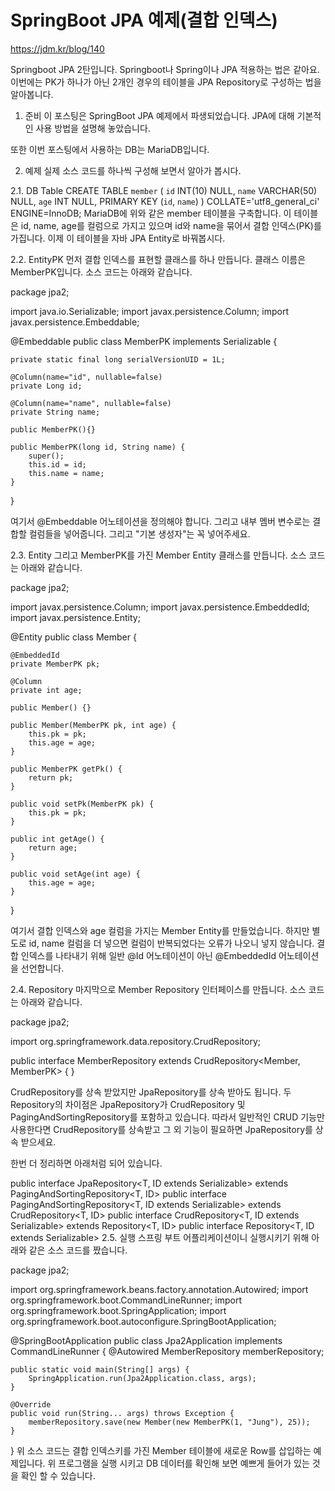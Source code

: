 # SpringBoot JPA 예제(결합 인덱스)

<https://jdm.kr/blog/140>

Springboot JPA 2탄입니다. Springboot나 Spring이나 JPA 적용하는 법은 같아요. 이번에는 PK가 하나가 아닌 2개인 경우의 테이블을 JPA Repository로 구성하는 법을 알아봅니다.

1. 준비
   이 포스팅은 SpringBoot JPA 예제에서 파생되었습니다. JPA에 대해 기본적인 사용 방법을 설명해 놓았습니다.

또한 이번 포스팅에서 사용하는 DB는 MariaDB입니다.

2. 예제
   실제 소스 코드를 하나씩 구성해 보면서 알아가 봅시다.

2.1. DB Table
CREATE TABLE `member` (
`id` INT(10) NULL,
`name` VARCHAR(50) NULL,
`age` INT NULL,
PRIMARY KEY (`id`, `name`)
)
COLLATE='utf8_general_ci'
ENGINE=InnoDB;
MariaDB에 위와 같은 member 테이블을 구축합니다. 이 테이블은 id, name, age를 컬럼으로 가지고 있으며 id와 name을 묶어서 결합 인덱스(PK)를 가집니다. 이제 이 테이블을 자바 JPA Entity로 바꿔봅시다.

2.2. EntityPK
먼저 결합 인덱스를 표현할 클래스를 하나 만듭니다. 클래스 이름은 MemberPK입니다. 소스 코드는 아래와 같습니다.

package jpa2;

import java.io.Serializable;
import javax.persistence.Column;
import javax.persistence.Embeddable;

@Embeddable
public class MemberPK implements Serializable {

    private static final long serialVersionUID = 1L;

    @Column(name="id", nullable=false)
    private Long id;

    @Column(name="name", nullable=false)
    private String name;

    public MemberPK(){}

    public MemberPK(long id, String name) {
    	super();
    	this.id = id;
    	this.name = name;
    }

}

여기서 @Embeddable 어노테이션을 정의해야 합니다. 그리고 내부 멤버 변수로는 결합할 컬럼들을 넣어줍니다. 그리고 "기본 생성자"는 꼭 넣어주세요.

2.3. Entity
그리고 MemberPK를 가진 Member Entity 클래스를 만듭니다. 소스 코드는 아래와 같습니다.

package jpa2;

import javax.persistence.Column;
import javax.persistence.EmbeddedId;
import javax.persistence.Entity;

@Entity
public class Member {

    @EmbeddedId
    private MemberPK pk;

    @Column
    private int age;

    public Member() {}

    public Member(MemberPK pk, int age) {
    	this.pk = pk;
    	this.age = age;
    }

    public MemberPK getPk() {
    	return pk;
    }

    public void setPk(MemberPK pk) {
    	this.pk = pk;
    }

    public int getAge() {
    	return age;
    }

    public void setAge(int age) {
    	this.age = age;
    }

}

여기서 결합 인덱스와 age 컬럼을 가지는 Member Entity를 만들었습니다. 하지만 별도로 id, name 컬럼을 더 넣으면 컬럼이 반복되었다는 오류가 나오니 넣지 않습니다. 결합 인덱스를 나타내기 위해 일반 @Id 어노테이션이 아닌 @EmbeddedId 어노테이션을 선언합니다.

2.4. Repository
마지막으로 Member Repository 인터페이스를 만듭니다. 소스 코드는 아래와 같습니다.

package jpa2;

import org.springframework.data.repository.CrudRepository;

public interface MemberRepository extends CrudRepository<Member, MemberPK> {
}

CrudRepository를 상속 받았지만 JpaRepository를 상속 받아도 됩니다. 두 Repository의 차이점은 JpaRepository가 CrudRepository 및 PagingAndSortingRepository를 포함하고 있습니다. 따라서 일반적인 CRUD 기능만 사용한다면 CrudRepository를 상속받고 그 외 기능이 필요하면 JpaRepository를 상속 받으세요.

한번 더 정리하면 아래처럼 되어 있습니다.

public interface JpaRepository<T, ID extends Serializable> extends PagingAndSortingRepository<T, ID>
public interface PagingAndSortingRepository<T, ID extends Serializable> extends CrudRepository<T, ID>
public interface CrudRepository<T, ID extends Serializable> extends Repository<T, ID>
public interface Repository<T, ID extends Serializable>
2.5. 실행
스프링 부트 어플리케이션이니 실행시키기 위해 아래와 같은 소스 코드를 짰습니다.

package jpa2;

import org.springframework.beans.factory.annotation.Autowired;
import org.springframework.boot.CommandLineRunner;
import org.springframework.boot.SpringApplication;
import org.springframework.boot.autoconfigure.SpringBootApplication;

@SpringBootApplication
public class Jpa2Application implements CommandLineRunner {
@Autowired
MemberRepository memberRepository;

    public static void main(String[] args) {
    	SpringApplication.run(Jpa2Application.class, args);
    }

    @Override
    public void run(String... args) throws Exception {
    	memberRepository.save(new Member(new MemberPK(1, "Jung"), 25));
    }

}
위 소스 코드는 결합 인덱스키를 가진 Member 테이블에 새로운 Row를 삽입하는 예제입니다. 위 프로그램을 실행 시키고 DB 데이터를 확인해 보면 예쁘게 들어가 있는 것을 확인 할 수 있습니다.
